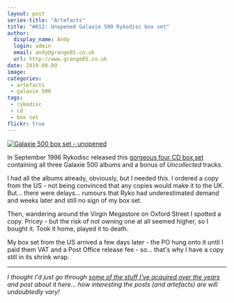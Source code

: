 ```yaml
---
layout: post
series-title: "Artefacts" 
title: "#012: Unopened Galaxie 500 Rykodisc box set"
author:
  display_name: Andy
  login: admin
  email: andy@grange85.co.uk
  url: http://www.grange85.co.uk
date: 2019-08-09
image: 
categories:
 - artefacts
 - galaxie 500
tags:
 - rykodisc
 - cd
 - box set
flickr: true
---
```

<a data-flickr-embed="true"  href="https://www.flickr.com/photos/grange85/48260431901/in/dateposted/" title="Galaxie 500 box set - unopened"><img src="https://live.staticflickr.com/65535/48260431901_3dec115d61_c.jpg" alt="Galaxie 500 box set - unopened"></a>

In September 1996 Rykodisc released this <a href="https://static.fullofwishes.co.uk/galaxie500box/">gorgeous four CD box set</a> containing all three Galaxie 500 albums and a bonus of _Uncollected_ tracks. 

I had all the albums already, obviously, but I needed this. I ordered a copy from the US - not being convinced that any copies would make it to the UK. But... there were delays... rumours that Ryko had underestimated demand and weeks later and still no sign of my box set.

Then, wandering around the Virgin Megastore on Oxford Street I spotted a copy. Pricey - but the risk of not owning one at all seemed higher, so I bought it. Took it home, played it to death.

My box set from the US arrived a few days later - the PO hung onto it until I paid them VAT and a Post Office release fee - so... that's why I have a copy still in its shrink wrap.

---

_I thought I'd just go through [some of the stuff I've acquired over the years](/category/artefacts/) and post about it here... how interesting the posts (and artefacts) are will undoubtedly vary!_
